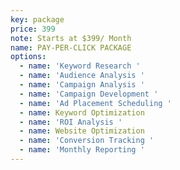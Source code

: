 ```yaml
---
key: package
price: 399
note: Starts at $399/ Month
name: PAY-PER-CLICK PACKAGE
options:
  - name: 'Keyword Research '
  - name: 'Audience Analysis '
  - name: 'Campaign Analysis '
  - name: 'Campaign Development '
  - name: 'Ad Placement Scheduling '
  - name: Keyword Optimization
  - name: 'ROI Analysis '
  - name: Website Optimization
  - name: 'Conversion Tracking '
  - name: 'Monthly Reporting '
---
```


